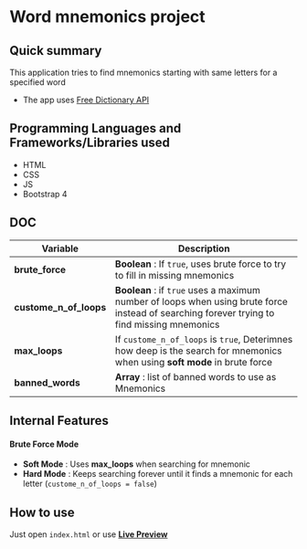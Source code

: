 # Word mnemonics project

##  Quick summary
This application tries to find mnemonics starting with same letters for a specified word
- The app uses [Free Dictionary API](https://dictionaryapi.dev/)
## Programming Languages and Frameworks/Libraries used 
- HTML
- CSS
- JS
- Bootstrap 4

## DOC
| Variable | Description |
| ----------- | ----------- |
| **brute_force** | **Boolean** : If `true`, uses brute force to try to fill in missing mnemonics |
| **custome_n_of_loops**  |  **Boolean** : if `true` uses a maximum number of loops when using brute force instead of searching forever trying to find missing mnemonics| 
| **max_loops** |   If `custome_n_of_loops` is `true`, Deterimnes how deep is the search for mnemonics when using **soft mode** in brute force  |
| **banned_words** | **Array** :  list of banned words to use as Mnemonics| 


## Internal Features
#### Brute Force Mode 
- **Soft Mode** : Uses **max_loops** when searching for mnemonic
- **Hard Mode** : Keeps searching forever until it finds a mnemonic for each letter (`custome_n_of_loops = false`)

## How to use
Just open `index.html` or use [**Live Preview**](https://amirwagih1.github.io/word_mnemonics_project/)

